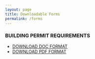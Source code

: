```yaml
---
layout: page
title: Downloadable Forms
permalink: /forms
---
```



### BUILDING PERMIT REQUIREMENTS

- [DOWNLOAD DOC FORMAT](https://drive.google.com/drive/folders/19fPXfJ1lOwthjsCjRCSxgqibNIGWH44D)
- [DOWNLOAD PDF FORMAT](https://drive.google.com/drive/folders/1hc2XurZB_a0r8fiEfTf67TLGGued7EjI)